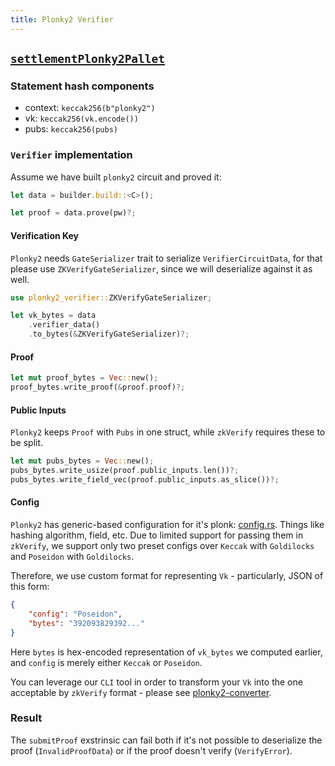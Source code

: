 ```yaml
---
title: Plonky2 Verifier
---
```


## [`settlementPlonky2Pallet`](https://github.com/HorizenLabs/zkVerify/tree/main/verifiers/plonky2)

### Statement hash components

- context: `keccak256(b"plonky2")`
- vk: `keccak256(vk.encode())`
- pubs: `keccak256(pubs)`

### `Verifier` implementation

Assume we have built `plonky2` circuit and proved it:

```rust
let data = builder.build::<C>();

let proof = data.prove(pw)?;
```

#### Verification Key

`Plonky2` needs `GateSerializer` trait to serialize `VerifierCircuitData`, for that please use `ZKVerifyGateSerializer`, since we will deserialize against it as well.

```rust
use plonky2_verifier::ZKVerifyGateSerializer;

let vk_bytes = data
    .verifier_data()
    .to_bytes(&ZKVerifyGateSerializer)?;
```

#### Proof

```rust
let mut proof_bytes = Vec::new();
proof_bytes.write_proof(&proof.proof)?;
```

#### Public Inputs

`Plonky2` keeps `Proof` with `Pubs` in one struct, while `zkVerify` requires these to be split.

```rust
let mut pubs_bytes = Vec::new();
pubs_bytes.write_usize(proof.public_inputs.len())?;
pubs_bytes.write_field_vec(proof.public_inputs.as_slice())?;
```

#### Config

`Plonky2` has generic-based configuration for it's plonk: [config.rs](https://github.com/0xPolygonZero/plonky2/blob/main/plonky2/src/plonk/config.rs). Things like hashing algorithm, field, etc. Due to limited support for passing them in `zkVerify`, we support only two preset configs over `Keccak` with `Goldilocks` and  `Poseidon` with `Goldilocks`.

Therefore, we use custom format for representing `Vk` - particularly, JSON of this form:

```json
{
    "config": "Poseidon",
    "bytes": "392093829392..."
}
```

Here `bytes` is hex-encoded representation of `vk_bytes` we computed earlier, and `config` is merely either `Keccak` or `Poseidon`.

You can leverage our `CLI` tool in order to transform your `Vk` into the one acceptable by `zkVerify` format - please see [plonky2-converter](https://github.com/distributed-lab/plonky2-verifier/tree/main?tab=readme-ov-file#plonky2-converter).

### Result

The `submitProof` exstrinsic can fail both if it's not possible to deserialize the proof (`InvalidProofData`) or if the proof doesn't
verify (`VerifyError`).
